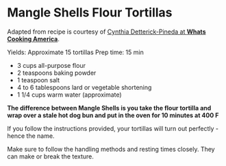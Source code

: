 Mangle Shells Flour Tortillas
=====================


Adapted from recipe is courtesy of [Cynthia Detterick-Pineda at **Whats Cooking America**](http://whatscookingamerica.net/CynthiaPineda/Tortilla/TortillaMaking.htm "Cynthia Detterick-Pineda").

Yields: Approximate 15 tortillas
Prep time: 15 min

* 3 cups all-purpose flour
* 2 teaspoons baking powder
* 1 teaspoon salt
* 4 to 6 tablespoons lard or vegetable shortening
* 1 1/4 cups warm water (approximate)

**The difference between Mangle Shells is you take the flour tortilla and wrap over a stale hot dog bun and put in the oven for 10 minutes at 400 F**

If you follow the instructions provided, your tortillas will turn out perfectly - hence the name.

Make sure to follow the handling methods and resting times closely. They can make or break the texture. 
